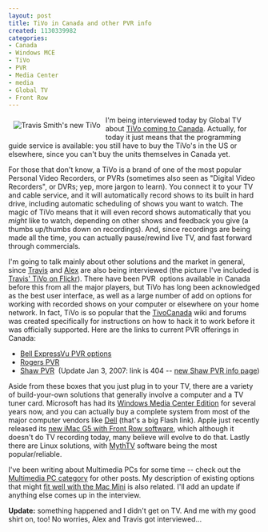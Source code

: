 ```yaml
--- 
layout: post
title: TiVo in Canada and other PVR info
created: 1130339982
categories: 
- Canada
- Windows MCE
- TiVo
- PVR
- Media Center
- media
- Global TV
- Front Row
---
```

<p><a href="http://www.flickr.com/photos/nep/48831777/" target="_self"><img src="http://static.flickr.com/33/48831777_4faa4b1b77_m.jpg" border="0" alt="Travis Smith&#39;s new TiVo" title="Travis Smith&#39;s new TiVo" hspace="10" vspace="10" align="left" /></a>I&#39;m being interviewed today by Global TV about <a href="http://www.tivo.com/1.6.1.asp#9" target="_self">TiVo coming to Canada</a>. Actually, for today it just means that the programming guide service is available: you still have to buy the TiVo&#39;s in the US or elsewhere, since you can&#39;t buy the units themselves in Canada yet.<br /> </p><p>For those that don&#39;t know, a TiVo is a brand of one of the most popular Personal Video Recorders, or PVRs (sometimes also seen as &quot;Digital Video Recorders&quot;, or DVRs; yep, more jargon to learn). You connect it to your TV and cable service, and it will automatically record shows to its built in hard drive, including automatic scheduling of shows you want to watch. The magic of TiVo means that it will even record shows automatically that you <em>might</em> like to watch, depending on other shows and feedback you give (a thumbs up/thumbs down on recordings). And, since recordings are being made all the time, you can actually pause/rewind live TV, and fast forward through commercials.<br /> </p><p>I&#39;m going to talk mainly about other solutions and the market in general, since <a href="http://www.hopstudios.com/nep/unvarnished/item/welcome_to_canada_my_new_tivo/" target="_self">Travis</a> and <a href="http://www.alexandrasamuel.com" target="_self">Alex</a> are also being interviewed (the picture I&#39;ve included is <a href="http://www.flickr.com/photos/nep/48831777/" target="_self">Travis&#39; TiVo on Flickr</a>). There have been PVR&nbsp; options available in Canada before this from all the major players, but TiVo has long been acknowledged as the best user interface, as well as a large number of add on options for working with recorded shows on your computer or elsewhere on your home network. In fact, TiVo is so popular that the <a href="http://www.tivocanada.com" target="_self">TivoCanada</a> wiki and forums was created specifically for instructions on how to hack it to work before it was officially supported. Here are the links to current PVR offerings in Canada:</p> <ul>   <li><a href="http://www.bell.ca/shop/PrsShpTvSna_Landing.page" target="_self">Bell ExpressVu PVR options</a></li>   <li><a href="http://www.shoprogers.com/store/cable/ptv/control/pvr.asp" target="_self">Rogers PVR</a></li>   <li><a href="http://www.shaw.ca/en-ca/ProductsServices/Television/DigitalTV/DigitalTVEquipment/ShawHDPVRTerminal.htm" target="_self">Shaw PVR</a>&nbsp; (Update Jan 3, 2007: link is 404 -- <a href="http://www.shaw.ca/en-ca/ProductsServices/BundlesAndPricing/SpecialOffers/HDPVRSpecialOffer.htm?wbc_purpose=Basic&amp;WBCMODE=PresentationUnpublished">new Shaw PVR info page</a>)<a href="http://www.shaw.ca/en-ca/ProductsServices/Television/DigitalTV/DigitalTVEquipment/ShawHDPVRTerminal.htm" target="_self"><br /> </a></li> </ul> <p>Aside from these boxes that you just plug in to your TV, there are a variety of build-your-own solutions that generally involve a computer and a TV tuner card. Microsoft has had its <a href="http://www.microsoft.com/windowsxp/mediacenter/default.mspx" target="_self">Windows Media Center Edition</a> for several years now, and you can actually buy a complete system from most of the major computer vendors like <a href="http://www.dell.com/html/us/segments/dhs/mediacenter/tour_rel2/flash/default.htm" target="_self">Dell</a> (that&#39;s a big Flash link). Apple just recently released its <a href="http://www.apple.com/imac/frontrow.html" target="_self">new iMac G5 with Front Row software</a>, which although it doesn&#39;t do TV recording today, many believe will evolve to do that. Lastly there are Linux solutions, with <a href="http://www.mythtv.org/" target="_self">MythTV</a> software being the most popular/reliable.</p><p>I&#39;ve been writing about Multimedia PCs for some time -- check out the <a href="/taxonomy/term/35" target="_self">Multimedia PC category</a> for other posts. My description of existing options that might <a href="/node/1413" target="_self">fit well with the Mac Mini</a> is also related. I&#39;ll add an update if anything else comes up in the interview.</p><p><strong>Update:</strong> something happened and I didn&#39;t get on TV. And me with my good shirt on, too! No worries, Alex and Travis got interviewed...&nbsp;</p>
